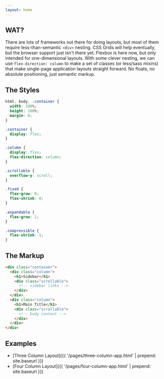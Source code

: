```yaml
---
layout: home
---
```

## WAT?

There are lots of frameworks out there for doing layouts, but most of them require less-than-semantic `<div>` nesting. CSS Grids will help eventually, but the browser support just isn't there yet. Flexbox is here now, but only intended for one-dimensional layouts. With some clever nesting, we can use `flex-direction: column` to make a set of classes (or less/sass mixins) that make single-page application layouts straight forward. No floats, no absolute positioning, just semantic markup.

## The Styles

```css
html, body, .container {
  width: 100%;
  height: 100%;
  margin: 0;
}

.container {
  display: flex;
}

.column {
  display: flex;
  flex-direction: column;
}

.scrollable {
  overflow-y: scroll;
}

.fixed {
  flex-grow: 0;
  flex-shrink: 0;
}

.expandable {
  flex-grow: 1;
}

.compressible {
  flex-shrink: 1;
}
```

## The Markup

```html
<div class="container">
  <div class="column">
    <h1>Sidebar</h1>
    <div class="scrollable">
      <!-- sidebar links -->
    </div>
  </div>
  <div class="column">
    <h1>Main Title</h1>
    <div class="scrollable">
      <!-- body content -->
    </div>
  </div>
</div>
```

## Examples

- [Three Column Layout]({{ '/pages/three-column-app.html' | prepend: site.baseurl }})
- [Four Column Layout]({{ '/pages/four-column-app.html' | prepend: site.baseurl }})
